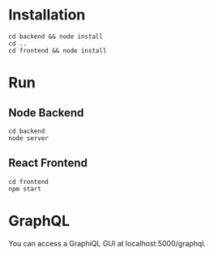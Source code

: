 # Installation
```shell
cd backend && node install
cd ..
cd frontend && node install
```

# Run

## Node Backend
```shell
cd backend
node server
```

## React Frontend
```shell
cd frontend
npm start
```

# GraphQL
You can access a GraphiQL GUI at localhost:5000/graphql.
